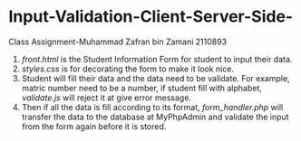 # Input-Validation-Client-Server-Side-
Class Assignment-Muhammad Zafran bin Zamani  2110893

1. *front.html* is the Student Information Form for student to input their data.
2. *styles.css* is for decorating the form to make it look nice.
3. Student will fill their data and the data need to be validate. For example, matric number need to be a number, if student fill with alphabet, *validate.js* will reject it at give error message.
4. Then if all the data is fill according to its format, *form_handler.php* will transfer the data to the database at MyPhpAdmin and validate the input from the form again before it is stored.
